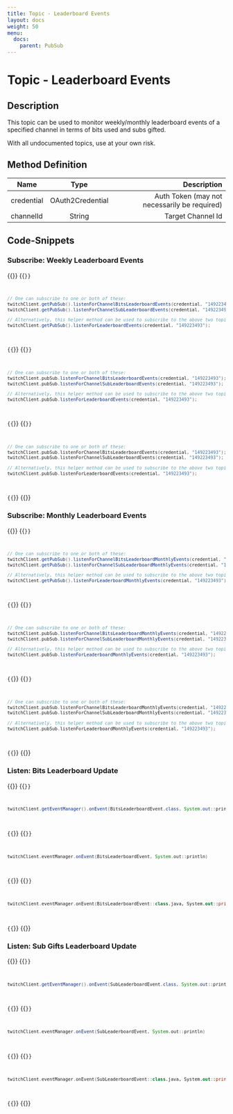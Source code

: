 ```yaml
---
title: Topic - Leaderboard Events
layout: docs
weight: 50
menu: 
  docs:
    parent: PubSub
---
```


# Topic - Leaderboard Events

## Description

This topic can be used to monitor weekly/monthly leaderboard events of a specified channel in terms of bits used and subs gifted.

With all undocumented topics, use at your own risk.

## Method Definition

| Name          | Type      | Description  |
| ------------- |:---------:| -----------------:|
| credential | OAuth2Credential | Auth Token (may not necessarily be required) |
| channelId | String | Target Channel Id |

## Code-Snippets

### Subscribe: Weekly Leaderboard Events

{{<codeblocks>}}
{{<code Java>}}
```java
// One can subscribe to one or both of these:
twitchClient.getPubSub().listenForChannelBitsLeaderboardEvents(credential, "149223493");
twitchClient.getPubSub().listenForChannelSubLeaderboardEvents(credential, "149223493");

// Alternatively, this helper method can be used to subscribe to the above two topics in one line:
twitchClient.getPubSub().listenForLeaderboardEvents(credential, "149223493");
```
{{</code>}}
{{<code Groovy>}}
```groovy
// One can subscribe to one or both of these:
twitchClient.pubSub.listenForChannelBitsLeaderboardEvents(credential, "149223493");
twitchClient.pubSub.listenForChannelSubLeaderboardEvents(credential, "149223493");

// Alternatively, this helper method can be used to subscribe to the above two topics in one line:
twitchClient.pubSub.listenForLeaderboardEvents(credential, "149223493");
```
{{</code>}}
{{<code Kotlin>}}
```kotlin
// One can subscribe to one or both of these:
twitchClient.pubSub.listenForChannelBitsLeaderboardEvents(credential, "149223493");
twitchClient.pubSub.listenForChannelSubLeaderboardEvents(credential, "149223493");

// Alternatively, this helper method can be used to subscribe to the above two topics in one line:
twitchClient.pubSub.listenForLeaderboardEvents(credential, "149223493");
```
{{</code>}}
{{</codeblocks>}}

### Subscribe: Monthly Leaderboard Events

{{<codeblocks>}}
{{<code Java>}}
```java
// One can subscribe to one or both of these:
twitchClient.getPubSub().listenForChannelBitsLeaderboardMonthlyEvents(credential, "149223493");
twitchClient.getPubSub().listenForChannelSubLeaderboardMonthlyEvents(credential, "149223493");

// Alternatively, this helper method can be used to subscribe to the above two topics in one line:
twitchClient.getPubSub().listenForLeaderboardMonthlyEvents(credential, "149223493");
```
{{</code>}}
{{<code Groovy>}}
```groovy
// One can subscribe to one or both of these:
twitchClient.pubSub.listenForChannelBitsLeaderboardMonthlyEvents(credential, "149223493");
twitchClient.pubSub.listenForChannelSubLeaderboardMonthlyEvents(credential, "149223493");

// Alternatively, this helper method can be used to subscribe to the above two topics in one line:
twitchClient.pubSub.listenForLeaderboardMonthlyEvents(credential, "149223493");
```
{{</code>}}
{{<code Kotlin>}}
```kotlin
// One can subscribe to one or both of these:
twitchClient.pubSub.listenForChannelBitsLeaderboardMonthlyEvents(credential, "149223493");
twitchClient.pubSub.listenForChannelSubLeaderboardMonthlyEvents(credential, "149223493");

// Alternatively, this helper method can be used to subscribe to the above two topics in one line:
twitchClient.pubSub.listenForLeaderboardMonthlyEvents(credential, "149223493");
```
{{</code>}}
{{</codeblocks>}}

### Listen: Bits Leaderboard Update

{{<codeblocks>}}
{{<code Java>}}
```java
twitchClient.getEventManager().onEvent(BitsLeaderboardEvent.class, System.out::println);
```
{{</code>}}
{{<code Groovy>}}
```groovy
twitchClient.eventManager.onEvent(BitsLeaderboardEvent, System.out::println)
```
{{</code>}}
{{<code Kotlin>}}
```kotlin
twitchClient.eventManager.onEvent(BitsLeaderboardEvent::class.java, System.out::println)
```
{{</code>}}
{{</codeblocks>}}

### Listen: Sub Gifts Leaderboard Update

{{<codeblocks>}}
{{<code Java>}}
```java
twitchClient.getEventManager().onEvent(SubLeaderboardEvent.class, System.out::println);
```
{{</code>}}
{{<code Groovy>}}
```groovy
twitchClient.eventManager.onEvent(SubLeaderboardEvent, System.out::println)
```
{{</code>}}
{{<code Kotlin>}}
```kotlin
twitchClient.eventManager.onEvent(SubLeaderboardEvent::class.java, System.out::println)
```
{{</code>}}
{{</codeblocks>}}

